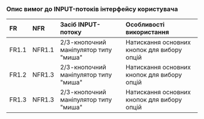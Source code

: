 ### Опис вимог до INPUT-потоків інтерфейсу користувача

|FR |   NFR   |    Засіб INPUT-потоку| Особливості використання|
|:- |:-       |:-                    |:-                      |
| FR1.1  |  NFR1.1 | 2/3-кнопочний маніпулятор типу "миша"     |   Натискання основних кнопок для вибору опцій|
|FR1.2  |NFR1.3|  2/3-кнопочний маніпулятор типу "миша"        |   Натискання основних кнопок для вибору опцій|
|FR1.3|  NFR1.3|   2/3-кнопочний маніпулятор типу "миша"       |   Натискання основних кнопок для вибору опцій|
